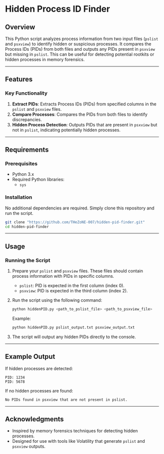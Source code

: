 # Hidden Process ID Finder

## Overview

This Python script analyzes process information from two input files (`pslist` and `psxview`) to identify hidden or suspicious processes. It compares the Process IDs (PIDs) from both files and outputs any PIDs present in `psxview` but missing in `pslist`. This can be useful for detecting potential rootkits or hidden processes in memory forensics.

---

## Features

### Key Functionality
1. **Extract PIDs**: Extracts Process IDs (PIDs) from specified columns in the `pslist` and `psxview` files.
2. **Compare Processes**: Compares the PIDs from both files to identify discrepancies.
3. **Hidden Process Detection**: Outputs PIDs that are present in `psxview` but not in `pslist`, indicating potentially hidden processes.

---

## Requirements

### Prerequisites
- Python 3.x
- Required Python libraries:
  - `sys`

### Installation
No additional dependencies are required. Simply clone this repository and run the script.

```bash
git clone "https://github.com/THeZoNE-007/hidden-pid-finder.git"
cd hidden-pid-finder
```

---

## Usage

### Running the Script
1. Prepare your `pslist` and `psxview` files. These files should contain process information with PIDs in specific columns.
   - `pslist`: PID is expected in the first column (index 0).
   - `psxview`: PID is expected in the third column (index 2).

2. Run the script using the following command:
   ```bash
   python hiddenPID.py <path_to_pslist_file> <path_to_psxview_file>
   ```
   Example:
   ```bash
   python hiddenPID.py pslist_output.txt psxview_output.txt
   ```

3. The script will output any hidden PIDs directly to the console.

---

## Example Output

If hidden processes are detected:
```
PID: 1234
PID: 5678
```

If no hidden processes are found:
```
No PIDs found in psxview that are not present in pslist.
```

---

## Acknowledgments

- Inspired by memory forensics techniques for detecting hidden processes.
- Designed for use with tools like Volatility that generate `pslist` and `psxview` outputs.
